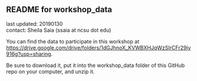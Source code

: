 ## README for workshop\_data ##

last updated: 20190130 <br/>
contact: Sheila Saia (ssaia at ncsu dot edu)

You can find the data to participate in this workshop at https://drive.google.com/drive/folders/1dGJhnoX_KVWBXHJqWzSIrCFr29iy916g?usp=sharing.

Be sure to download it, put it into the workshop_data folder of this GitHub repo on your computer, and unzip it.

